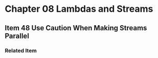 # Chapter 08 Lambdas and Streams

## Item 48 Use Caution When Making Streams Parallel

### Related Item

